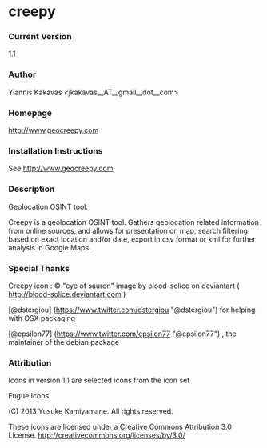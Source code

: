 # creepy

### Current Version 
1.1

### Author 
Yiannis Kakavas <jkakavas__AT__gmail__dot__com>

### Homepage 
http://www.geocreepy.com

### Installation Instructions 
See http://www.geocreepy.com

### Description 
Geolocation OSINT tool.

Creepy is a geolocation OSINT tool. Gathers geolocation related information from online sources, and allows for presentation on map, search filtering based on exact location and/or date, export in csv format or kml for further analysis in Google Maps.

### Special Thanks 

Creepy icon : © "eye of sauron" image by blood-solice on deviantart ( http://blood-solice.deviantart.com )

[@dstergiou] (https://www.twitter.com/dstergiou "@dstergiou") for helping with OSX packaging

[@epsilon77] (https://www.twitter.com/epsilon77 "@epsilon77") , the maintainer of the debian package

### Attribution 
Icons in version 1.1 are selected icons from the icon set 

Fugue Icons

(C) 2013 Yusuke Kamiyamane. All rights reserved.

These icons are licensed under a Creative Commons
Attribution 3.0 License.
<http://creativecommons.org/licenses/by/3.0/>



